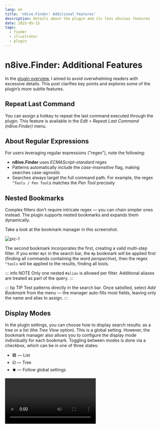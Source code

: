 ```yaml
---
lang: en
title: 'n8ive.Finder: Additional Features'
description: Details about the plugin and its less obvious features
date: 2025-05-15
tags:
  - finder
  - illustrator
  - plugin
---
```


# n8ive.Finder: Additional Features

In the [plugin overview](../finder-overview/index.md), I aimed to avoid overwhelming readers with excessive details. This post clarifies key points and explores some of the plugin’s more subtle features.

## Repeat Last Command

You can assign a hotkey to repeat the last command executed through the plugin. This feature is available in the *Edit > Repeat Last Command (n8ive.Finder)* menu.

## About Regular Expressions

For users leveraging regular expressions ("regex"), note the following:

- **n8ive.Finder** uses *ECMAScript-standard* regex
- Patterns automatically include the *case-insensitive* flag, making searches case-agnostic
- Searches always target the full command path. For example, the regex `^Tools / Pen Tool$` matches the *Pen Tool* precisely

## Nested Bookmarks

Complex filters don’t require intricate regex — you can chain simpler ones instead. The plugin supports nested bookmarks and expands them dynamically.

Take a look at the bookmark manager in this screenshot.

![pic-1](/pic/finder-details/pic-1.png)

The second bookmark incorporates the first, creating a valid multi-step filter. If you enter `#pt` in the search bar, the `#p` bookmark will be applied first (finding all commands containing the word *perspective*), then the regex `^tools` will be applied to the results, finding all tools.

::: info NOTE
Only one nested `#alias` is allowed per filter. Additional aliases are treated as part of the query.
:::

::: tip TIP
Test patterns directly in the search bar. Once satisfied, select *Add Bookmark* from the menu — the manager auto-fills most fields, leaving only the name and alias to assign.
:::

## Display Modes

In the plugin settings, you can choose how to display search results: as a tree or a list (the *Tree View* option). This is a global setting. However, the bookmark manager also allows you to configure the display mode individually for each bookmark. Toggling between modes is done via a checkbox, which can be in one of three states:

- 🟦 — List
- ☑️ — Tree
- ⏹️ — Follow global settings

<video controls autoplay="true" loop playsinline src="/mp4/finder-details/vid-1.mp4" />

::: info NOTE
In tree mode, `Alt+click` a folder to collapse/expand all peers at its nesting level.
:::

## Excluding Files from the Scripts Folder

This feature is designed primarily for script developers. While developing, you may use additional tools, libraries, or modules that share the same file extensions as scripts — such as *`.js`*, *`.jsx`*, or *`.jsxbin`* — but you likely don’t want them cluttering Illustrator’s scripts panel.

With **n8ive.Finder**, you can exclude specific paths when scanning the scripts folder. If you’ve used *git* and are familiar with `.gitignore`, the concept is the same. Just create a `.finderignore` file in your scripts folder and list the paths you want to ignore.

::: details Example
```
.vscode
node_modules
tools
test.jsx
./recent drafts/new.js
```

::: info NOTE
In this example, `test.jsx` will exclude all files with that name at all nesting levels. If you want to ignore only a specific file, specify the path from the root `./test.jsx`.
:::

## Linking the Actions Panel with the Actions Folder

The plugin settings include an option disabled by default: *Link Actions Panel*. When enabled, it links Illustrator’s Actions Panel to the plugin’s actions folder `session/`. This allows actions added to or removed from the folder to automatically load or unload in the panel. However, due to Illustrator’s limitations, this synchronization only works one way: changes in the folder update the panel, but changes in the panel do not affect the folder.

::: danger WARNING
If you enable this option, make sure all action names are unique. The plugin can only link *`.aia`* files to action sets in the panel by their set name. Failing to follow this may cause unintentional deleting or changing actions in the Actions Panel.
:::

## Bookmark with Opened documents

All open documents in Illustrator appear in the *Window* menu, this can be used to create a bookmark for switching and searching between files. The exact regex pattern will vary based on your file naming conventions, but a general option is `^window.+\s@`. However, this may not work if the filenames are too long, as Illustrator shortens them, making the pattern ineffective.
